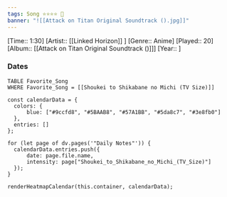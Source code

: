 ```yaml
---
tags: Song ⭐⭐⭐⭐ 💛
banner: "![[Attack on Titan Original Soundtrack ().jpg]]"
---
```

[Time:: 1:30]
[Artist:: [[Linked Horizon]] ]
[Genre:: Anime]
[Played:: 20]
[Album:: [[Attack on Titan Original Soundtrack ()]]]
[Year:: ]
### Dates
````dataview
TABLE Favorite_Song
WHERE Favorite_Song = [[Shoukei to Shikabane no Michi (TV Size)]]
````

  ```dataviewjs
const calendarData = { 
	colors: { 
		blue: ["#9ccfd8", "#5BAAB8", "#57A1BB", "#5da8c7", "#3e8fb0"] 
	}, 
	entries: [] 
}; 

for (let page of dv.pages('"Daily Notes"')) { 
	calendarData.entries.push({ 
		date: page.file.name, 
		intensity: page["Shoukei_to_Shikabane_no_Michi_(TV_Size)"]
	}); 
} 

renderHeatmapCalendar(this.container, calendarData);
```
